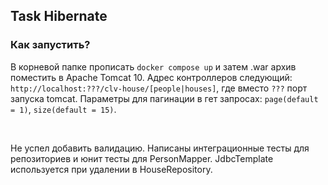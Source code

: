 <h2>Task Hibernate</h2>
<h3>Как запустить?</h3>
<p>В корневой папке прописать <code>docker compose up</code> и затем .war архив поместить в Apache Tomcat 10.
Адрес контроллеров следующий: <code>http://localhost:???/clv-house/[people|houses]</code>, где вместо <code>???</code>
порт запуска tomcat. Параметры для пагинации в гет запросах: <code>page(default = 1)</code>, <code>size(default = 15)</code>.</p>
<br>
<p>Не успел добавить валидацию. Написаны интеграционные тесты для репозиториев и юнит тесты для PersonMapper. 
JdbcTemplate используется при удалении в HouseRepository.</p>
